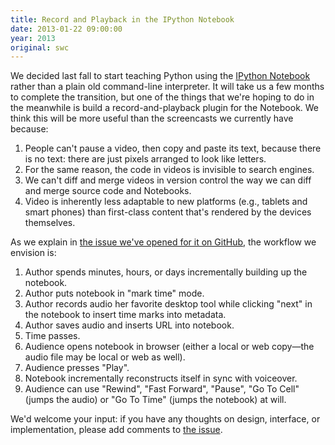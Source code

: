 ```yaml
---
title: Record and Playback in the IPython Notebook
date: 2013-01-22 09:00:00
year: 2013
original: swc
---
```


<p>We decided last fall to start teaching Python using the <a href="http://ipython.org/ipython-doc/dev/interactive/htmlnotebook.html">IPython Notebook</a> rather than a plain old command-line interpreter.  It will take us a few months to complete the transition, but one of the things that we're hoping to do in the meanwhile is build a record-and-playback plugin for the Notebook.  We think this will be more useful than the screencasts we currently have because:</p>

<ol>
  <li>People can't pause a video, then copy and paste its text, because there is no text: there are just pixels arranged to look like letters.</li>
  <li>For the same reason, the code in videos is invisible to search engines.</li>
  <li>We can't diff and merge videos in version control the way we can diff and merge source code and Notebooks.</li>
  <li>Video is inherently less adaptable to new platforms (e.g., tablets and smart phones) than first-class content that's rendered by the devices themselves.</li>
</ol>

<p>As we explain in <a href="https://github.com/ipython/ipython/issues/2832">the issue we've opened for it on GitHub</a>, the workflow we envision is:</p>

<ol>
  <li>Author spends minutes, hours, or days incrementally building up the notebook.</li>
  <li>Author puts notebook in "mark time" mode.</li>
  <li>Author records audio her favorite desktop tool while clicking "next" in the notebook to insert time marks into metadata.</li>
  <li>Author saves audio and inserts URL into notebook.</li>
  <li>Time passes.</li>
  <li>Audience opens notebook in browser (either a local or web copy&mdash;the audio file may be local or web as well).</li>
  <li>Audience presses "Play".</li>
  <li>Notebook incrementally reconstructs itself in sync with voiceover.</li>
  <li>Audience can use "Rewind", "Fast Forward", "Pause", "Go To Cell" (jumps the audio) or "Go To Time" (jumps the notebook) at will.</li>
</ol>

<p>We'd welcome your input: if you have any thoughts on design, interface, or implementation, please add comments to <a href="https://github.com/ipython/ipython/issues/2832">the issue</a>.</p>

